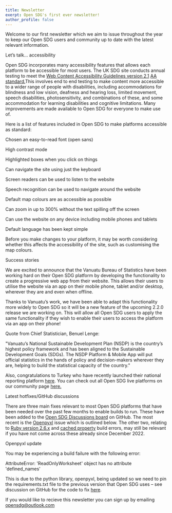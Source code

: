 ```yaml
---
title: Newsletter
exerpt: Open SDG's first ever newsletter!
author_profile: false
---
```


Welcome to our first newsletter which we aim to issue throughout the year to keep our Open SDG users and community up to date with the latest relevant information. 

Let’s talk... accessibility 

Open SDG incorporates many accessibility features that allows each platform to be accessible for most users. The UK SDG site conducts annual testing to meet the [Web Content Accessibility Guidelines version 2.1](https://www.w3.org/TR/WCAG21/) [AA standard.](https://digitalaccessibilitycentre.org/index.php/ons-sustainable-development-goals/)This involves end to end testing to make content more accessible to a wider range of people with disabilities, including accommodations for blindness and low vision, deafness and hearing loss, limited movement, speech disabilities, photosensitivity, and combinations of these, and some accommodation for learning disabilities and cognitive limitations. Many improvements are made available to Open SDG for everyone to make use of. 

 

Here is a list of features included in Open SDG to make platforms accessible as standard: 

Chosen an easy-to-read font (open sans) 

High contrast mode  

Highlighted boxes when you click on things  

Can navigate the site using just the keyboard  

Screen readers can be used to listen to the website  

Speech recognition can be used to navigate around the website  

Default map colours are as accessible as possible  

Can zoom in up to 300% without the text spilling off the screen  

Can use the website on any device including mobile phones and tablets 

Default language has been kept simple 

 

Before you make changes to your platform, it may be worth considering whether this affects the accessibility of the site, such as customising the map colours. 

 

Success stories 

We are excited to announce that the Vanuatu Bureau of Statistics have been working hard on their Open SDG platform by developing the functionality to create a progressive web app from their website. This allows their users to utilise the website via an app on their mobile phone, tablet and/or desktop, wherever they are and even when offline.  

 

Thanks to Vanuatu’s work, we have been able to adapt this functionality more widely to Open SDG so it will be a new feature of the upcoming 2.2.0 release we are working on. This will allow all Open SDG users to apply the same functionality if they wish to enable their users to access the platform via an app on their phone!  

 

Quote from Chief Statistician, Benuel Lenge: 

"Vanuatu’s National Sustainable Development Plan (NSDP) is the country’s highest policy framework and has been aligned to the Sustainable Development Goals (SDGs). The NSDP Platform & Mobile App will put official statistics in the hands of policy and decision-makers wherever they are, helping to build the statistical capacity of the country." 

 

Also, congratulations to Turkey who have recently launched their national reporting platform [here](https://sdg.tuik.gov.tr/). You can check out all Open SDG live platforms on our community page [here.](https://open-sdg.org/community) 

 

Latest hotfixes/GitHub discussions 

There are three main fixes relevant to most Open SDG platforms that have been needed over the past few months to enable builds to run. These have been added to the [Open SDG Discussions board](https://github.com/open-sdg/open-sdg/discussions) on GitHub. The most recent is the [Openpyxl](https://github.com/open-sdg/open-sdg/discussions) issue which is outlined below. The other two, relating to [Ruby version 2.6.x](https://github.com/open-sdg/open-sdg/discussions/1884) and [cached property](https://github.com/open-sdg/open-sdg/discussions/1923) build errors, may still be relevant if you have not come across these already since December 2022. 

 

Openpyxl update 

You may be experiencing a build failure with the following error:  

 

AttributeError: 'ReadOnlyWorksheet' object has no attribute 'defined_names'  

 

This is due to the python library, openpyxl, being updated so we need to pin the requirements.txt file to the previous version that Open SDG uses – see discussion on GitHub for the code to fix [here](https://github.com/open-sdg/open-sdg/discussions/1947). 



 If you would like to recieve this newsletter you can sign up by emailing [opensdg@outlook.com](opensdg@outlook.com)
 

 
